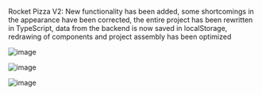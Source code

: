 Rocket Pizza V2: New functionality has been added, some shortcomings in the appearance have been corrected, the entire project has been rewritten in TypeScript, data from the backend is now saved in localStorage, redrawing of components and project assembly has been optimized

![image](https://github.com/user-attachments/assets/dc075d73-80ab-4dfe-87c0-b00e15a1bda9)



![image](https://github.com/user-attachments/assets/70e7b7da-0be5-4d59-8c31-a87dfe11a1f1)



![image](https://github.com/user-attachments/assets/20bccaa3-fc80-4ff4-bf09-dab520edf0d3)
